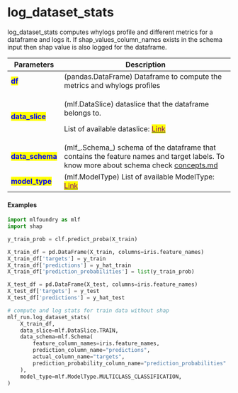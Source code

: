 # log\_dataset\_stats

log\_dataset\_stats computes whylogs profile and different metrics for a dataframe and logs it. If shap\_values\_column\_names exists in the schema input then shap value is also logged for the dataframe.

| Parameters                                        | Description                                                                                                                                                                                             |
| ------------------------------------------------- | ------------------------------------------------------------------------------------------------------------------------------------------------------------------------------------------------------- |
| <mark style="color:blue;">**df**</mark>           | (pandas.DataFrame) Dataframe to compute the metrics and whylogs profiles                                                                                                                                |
| <mark style="color:blue;">**data\_slice**</mark>  | <p>(mlf.DataSlice) dataslice that the dataframe belongs to.</p><p>List of available dataslice: <a href="../enums.md"><mark style="color:purple;">Link</mark></a><mark style="color:purple;"></mark></p> |
| <mark style="color:blue;">**data\_schema**</mark> | (mlf\_.Schema\_) schema of the dataframe that contains the feature names and target labels. To know more about schema check [concepts.md](../../../concepts.md "mention")                               |
| <mark style="color:blue;">**model\_type**</mark>  | (mlf.ModelType) List of available ModelType: [<mark style="color:purple;">Link</mark>](../enums.md#modeltype)<mark style="color:purple;"></mark>                                                        |

#### Examples

```python
import mlfoundry as mlf
import shap

y_train_prob = clf.predict_proba(X_train)

X_train_df = pd.DataFrame(X_train, columns=iris.feature_names)
X_train_df['targets'] = y_train
X_train_df['predictions'] = y_hat_train
X_train_df['prediction_probabilities'] = list(y_train_prob)

X_test_df = pd.DataFrame(X_test, columns=iris.feature_names)
X_test_df['targets'] = y_test
X_test_df['predictions'] = y_hat_test

# compute and log stats for train data without shap
mlf_run.log_dataset_stats(
    X_train_df, 
    data_slice=mlf.DataSlice.TRAIN,
    data_schema=mlf.Schema(
        feature_column_names=iris.feature_names,
        prediction_column_name="predictions",
        actual_column_name="targets",
        prediction_probability_column_name="prediction_probabilities"   # to calculate probability related metrics
    ),
    model_type=mlf.ModelType.MULTICLASS_CLASSIFICATION,
)
```
